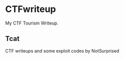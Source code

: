 # CTFwriteup
My CTF Tourism Writeup.

## **Tcat**
CTF writeups and some exploit codes by NotSurprised
